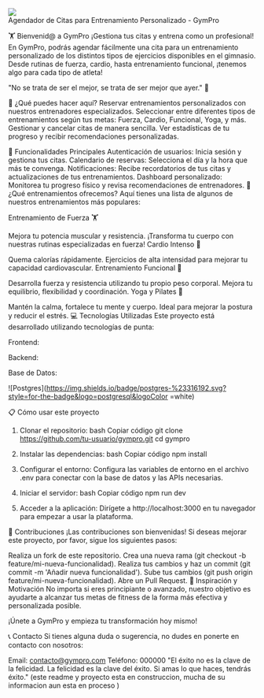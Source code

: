 <img src="https://media.gq.com.mx/photos/625db17471f363f634bce022/master/pass/ejercicio-1388957838.jpg"/> 
<br>
Agendador de Citas para Entrenamiento Personalizado - GymPro


🏋️ Bienvenid@ a GymPro
¡Gestiona tus citas y entrena como un profesional! En GymPro, podrás agendar fácilmente una cita para un entrenamiento personalizado de los distintos tipos de ejercicios disponibles en el gimnasio. Desde rutinas de fuerza, cardio, hasta entrenamiento funcional, ¡tenemos algo para cada tipo de atleta!

"No se trata de ser el mejor, se trata de ser mejor que ayer." 💪

🎯 ¿Qué puedes hacer aquí?
Reservar entrenamientos personalizados con nuestros entrenadores especializados.
Seleccionar entre diferentes tipos de entrenamientos según tus metas: Fuerza, Cardio, Funcional, Yoga, y más.
Gestionar y cancelar citas de manera sencilla.
Ver estadísticas de tu progreso y recibir recomendaciones personalizadas.


🚀 Funcionalidades Principales
Autenticación de usuarios: Inicia sesión y gestiona tus citas.
Calendario de reservas: Selecciona el día y la hora que más te convenga.
Notificaciones: Recibe recordatorios de tus citas y actualizaciones de tus entrenamientos.
Dashboard personalizado: Monitorea tu progreso físico y revisa recomendaciones de entrenadores.
🏅 ¿Qué entrenamientos ofrecemos?
Aquí tienes una lista de algunos de nuestros entrenamientos más populares:

Entrenamiento de Fuerza 🏋️

Mejora tu potencia muscular y resistencia.
¡Transforma tu cuerpo con nuestras rutinas especializadas en fuerza!
Cardio Intenso 🏃

Quema calorías rápidamente.
Ejercicios de alta intensidad para mejorar tu capacidad cardiovascular.
Entrenamiento Funcional 🤸

Desarrolla fuerza y resistencia utilizando tu propio peso corporal.
Mejora tu equilibrio, flexibilidad y coordinación.
Yoga y Pilates 🧘

Mantén la calma, fortalece tu mente y cuerpo.
Ideal para mejorar la postura y reducir el estrés.
💻 Tecnologías Utilizadas
Este proyecto está desarrollado utilizando tecnologías de punta:

Frontend:



Backend:



Base de Datos:

![Postgres](https://img.shields.io/badge/postgres-%23316192.svg?style=for-the-badge&logo=postgresql&logoColor
=white)

📋 Cómo usar este proyecto
1. Clonar el repositorio:
bash
Copiar código
git clone https://github.com/tu-usuario/gympro.git
cd gympro
2. Instalar las dependencias:
bash
Copiar código
npm install
3. Configurar el entorno:
Configura las variables de entorno en el archivo .env para conectar con la base de datos y las APIs necesarias.

4. Iniciar el servidor:
bash
Copiar código
npm run dev
5. Acceder a la aplicación:
Dirígete a http://localhost:3000 en tu navegador para empezar a usar la plataforma.

👥 Contribuciones
¡Las contribuciones son bienvenidas! Si deseas mejorar este proyecto, por favor, sigue los siguientes pasos:

Realiza un fork de este repositorio.
Crea una nueva rama (git checkout -b feature/mi-nueva-funcionalidad).
Realiza tus cambios y haz un commit (git commit -m 'Añadir nueva funcionalidad').
Sube tus cambios (git push origin feature/mi-nueva-funcionalidad).
Abre un Pull Request.
🎉 Inspiración y Motivación
No importa si eres principiante o avanzado, nuestro objetivo es ayudarte a alcanzar tus metas de fitness de la forma más efectiva y personalizada posible.


¡Únete a GymPro y empieza tu transformación hoy mismo!

📞 Contacto
Si tienes alguna duda o sugerencia, no dudes en ponerte en contacto con nosotros:

Email: contacto@gympro.com
Teléfono: 000000
"El éxito no es la clave de la felicidad. La felicidad es la clave del éxito. Si amas lo que haces, tendrás éxito."
(este readme y proyecto esta en construccion, mucha de su informacion aun esta en proceso )






